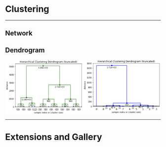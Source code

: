 # Clustering

<hr>

## Network

## Dendrogram

<img src="../media/dendrogram01.png" width="50%"><img src="../media/dendrogram02.png" width="50%">


<hr>

# Extensions and Gallery
